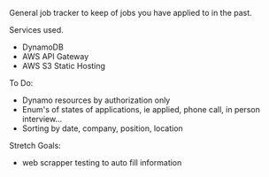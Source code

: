 General job tracker to keep of jobs you have applied to in the past.

Services used.
- DynamoDB
- AWS API Gateway
- AWS S3 Static Hosting

To Do:
- Dynamo resources by authorization only
- Enum's of states of applications, ie applied, phone call, in person interview...
- Sorting by date, company, position, location

Stretch Goals:
- web scrapper testing to auto fill information
    